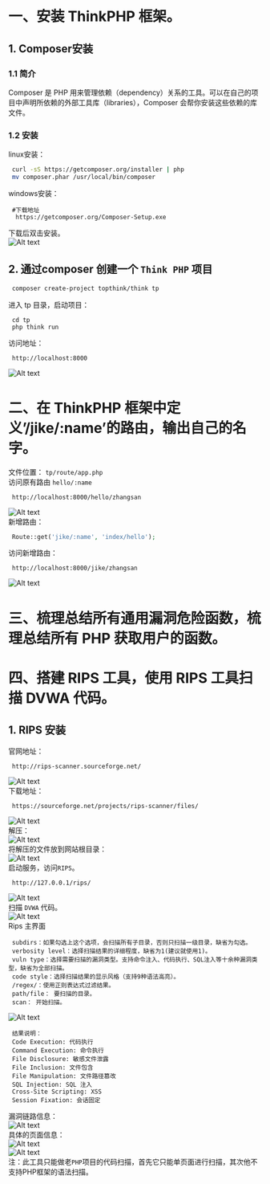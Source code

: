 # 一、安装 ThinkPHP 框架。
## 1. Composer安装
### 1.1 简介
Composer 是 PHP ⽤来管理依赖（dependency）关系的⼯具。可以在⾃⼰的项⽬中声明所依赖的外部⼯具库（libraries），Composer 会帮你安装这些依赖的库⽂件。
### 1.2 安装
linux安装：   
```bash
 curl -sS https://getcomposer.org/installer | php
 mv composer.phar /usr/local/bin/composer
```   
windows安装：   
```url
 #下载地址 
  https://getcomposer.org/Composer-Setup.exe
```   
下载后双击安装。   
![Alt text](image.png)   
## 2. 通过composer 创建一个 `Think PHP` 项目
```bash
 composer create-project topthink/think tp
```
进入 tp 目录，启动项目：   
```shell
 cd tp
 php think run
```   
访问地址：   
```url
 http://localhost:8000
```
![Alt text](image-1.png)   
# 二、在 ThinkPHP 框架中定义’/jike/:name’的路由，输出自己的名字。   
文件位置： `tp/route/app.php`   
访问原有路由 `hello/:name`    
```url
 http://localhost:8000/hello/zhangsan
```
![Alt text](image-2.png)   
新增路由： 
```php
 Route::get('jike/:name', 'index/hello');
```
访问新增路由：   
```url
 http://localhost:8000/jike/zhangsan
```
![Alt text](image-3.png)   
# 三、梳理总结所有通用漏洞危险函数，梳理总结所有 PHP 获取用户的函数。
# 四、搭建 RIPS 工具，使用 RIPS 工具扫描 DVWA 代码。
## 1. RIPS 安装
官网地址：   
```url
 http://rips-scanner.sourceforge.net/
```  
![Alt text](image-4.png)   
下载地址：   
```url
 https://sourceforge.net/projects/rips-scanner/files/
```   
![Alt text](image-6.png)   
解压：   
![Alt text](image-5.png)   
将解压的文件放到网站根目录：   
![Alt text](image-7.png)   
启动服务，访问`RIPS`。   
```url
 http://127.0.0.1/rips/
```
![Alt text](image-8.png)   
扫描 `DVWA` 代码。   
![Alt text](image-9.png)   
Rips 主界面
```text
 subdirs：如果勾选上这个选项，会扫描所有子目录，否则只扫描一级目录，缺省为勾选。
 verbosity level：选择扫描结果的详细程度，缺省为1(建议就使用1)。
 vuln type：选择需要扫描的漏洞类型。支持命令注入、代码执行、SQL注入等十余种漏洞类型，缺省为全部扫描。
 code style：选择扫描结果的显示风格（支持9种语法高亮）。
 /regex/：使用正则表达式过滤结果。
 path/file： 要扫描的目录。
 scan： 开始扫描。
```
![Alt text](image-10.png)   
```text
 结果说明：
 Code Execution: 代码执行
 Command Execution: 命令执行
 File Disclosure: 敏感文件泄露
 File Inclusion: 文件包含
 File Manipulation: 文件路径篡改
 SQL Injection: SQL 注入
 Cross-Site Scripting: XSS
 Session Fixation: 会话固定
```
漏洞链路信息：   
![Alt text](image-11.png)   
具体的页面信息：   
![Alt text](image-12.png)   
![Alt text](image-13.png)   
注：此工具只能做老`PHP`项目的代码扫描，首先它只能单页面进行扫描，其次他不支持PHP框架的语法扫描。

